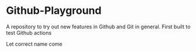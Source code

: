 # Github-Playground
A repository to try out new features in Github and Git in general. First built to test Github actions

Let correct name come
